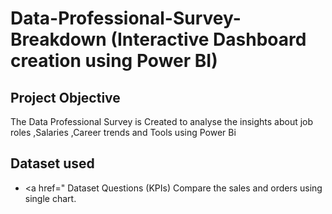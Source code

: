 # Data-Professional-Survey-Breakdown (Interactive Dashboard creation using Power BI)

## Project Objective
The Data Professional Survey is Created to analyse the insights about job roles ,Salaries ,Career trends and Tools using Power Bi

## Dataset used
- <a href="
Dataset
Questions (KPIs)
Compare the sales and orders using single chart.

